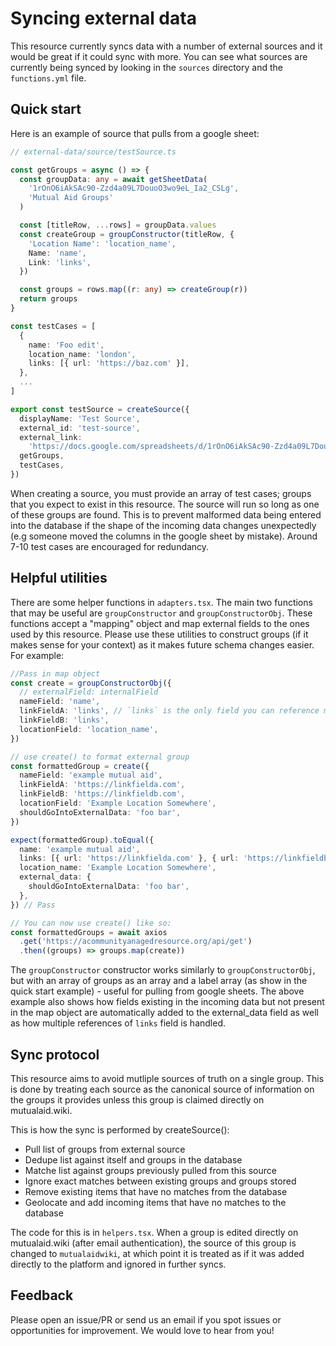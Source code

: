 # Syncing external data

This resource currently syncs data with a number of external sources and it would be great if it could sync with more. You can see what sources are currently being synced by looking in the `sources` directory and the `functions.yml` file.

## Quick start

Here is an example of source that pulls from a google sheet:

```typescript
// external-data/source/testSource.ts

const getGroups = async () => {
  const groupData: any = await getSheetData(
    '1rOnO6iAkSAc90-Zzd4a09L7DouoO3wo9eL_Ia2_CSLg',
    'Mutual Aid Groups'
  )

  const [titleRow, ...rows] = groupData.values
  const createGroup = groupConstructor(titleRow, {
    'Location Name': 'location_name',
    Name: 'name',
    Link: 'links',
  })

  const groups = rows.map((r: any) => createGroup(r))
  return groups
}

const testCases = [
  {
    name: 'Foo edit',
    location_name: 'london',
    links: [{ url: 'https://baz.com' }],
  },
  ...
]

export const testSource = createSource({
  displayName: 'Test Source',
  external_id: 'test-source',
  external_link:
    'https://docs.google.com/spreadsheets/d/1rOnO6iAkSAc90-Zzd4a09L7DouoO3wo9eL_Ia2_CSLg/edit#gid=0',
  getGroups,
  testCases,
})
```

When creating a source, you must provide an array of test cases; groups that you expect to exist in this resource. The source will run so long as one of these groups are found. This is to prevent malformed data being entered into the database if the shape of the incoming data changes unexpectedly (e.g someone moved the columns in the google sheet by mistake). Around 7-10 test cases are encouraged for redundancy.

## Helpful utilities

There are some helper functions in `adapters.tsx`. The main two functions that may be useful are `groupConstructor` and `groupConstructorObj`. These functions accept a "mapping" object and map external fields to the ones used by this resource. Please use these utilities to construct groups (if it makes sense for your context) as it makes future schema changes easier. For example:

```typescript
//Pass in map object
const create = groupConstructorObj({
  // externalField: internalField
  nameField: 'name',
  linkFieldA: 'links', // `links` is the only field you can reference more then once
  linkFieldB: 'links',
  locationField: 'location_name',
})

// use create() to format external group
const formattedGroup = create({
  nameField: 'example mutual aid',
  linkFieldA: 'https://linkfielda.com',
  linkFieldB: 'https://linkfieldb.com',
  locationField: 'Example Location Somewhere',
  shouldGoIntoExternalData: 'foo bar',
})

expect(formattedGroup).toEqual({
  name: 'example mutual aid',
  links: [{ url: 'https://linkfielda.com' }, { url: 'https://linkfieldb.com' }],
  location_name: 'Example Location Somewhere',
  external_data: {
    shouldGoIntoExternalData: 'foo bar',
  },
}) // Pass

// You can now use create() like so:
const formattedGroups = await axios
  .get('https://acommunityanagedresource.org/api/get')
  .then((groups) => groups.map(create))
```

The `groupConstructor` constructor works similarly to `groupConstructorObj`, but with an array of groups as an array and a label array (as show in the quick start example) - useful for pulling from google sheets. The above example also shows how fields existing in the incoming data but not present in the map object are automatically added to the external_data field as well as how multiple references of `links` field is handled.

## Sync protocol

This resource aims to avoid mutliple sources of truth on a single group. This is done by treating each source as the canonical source of information on the groups it provides unless this group is claimed directly on mutualaid.wiki.

This is how the sync is performed by createSource():

- Pull list of groups from external source
- Dedupe list against itself and groups in the database
- Matche list against groups previously pulled from this source
- Ignore exact matches between existing groups and groups stored
- Remove existing items that have no matches from the database
- Geolocate and add incoming items that have no matches to the database

The code for this is in `helpers.tsx`. When a group is edited directly on mutualaid.wiki (after email authentication), the source of this group is changed to `mutualaidwiki`, at which point it is treated as if it was added directly to the platform and ignored in further syncs.

## Feedback

Please open an issue/PR or send us an email if you spot issues or opportunities for improvement. We would love to hear from you!
